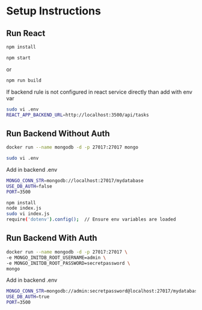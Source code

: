 # Setup Instructions

## Run React
```bash
npm install
```
```bash
npm start
```
or 

```bash
npm run build
```
If backend rule is not configured in react service directly than add with env var
```bash
sudo vi .env
REACT_APP_BACKEND_URL=http://localhost:3500/api/tasks
```


## Run Backend Without Auth
```bash
docker run --name mongodb -d -p 27017:27017 mongo
```
```bash
sudo vi .env
```
Add in backend .env
```bash
MONGO_CONN_STR=mongodb://localhost:27017/mydatabase
USE_DB_AUTH=false
PORT=3500
```
```bash
npm install
node index.js
sudo vi index.js
require('dotenv').config();  // Ensure env variables are loaded
```

## Run Backend With Auth
```bash
docker run --name mongodb -d -p 27017:27017 \
-e MONGO_INITDB_ROOT_USERNAME=admin \
-e MONGO_INITDB_ROOT_PASSWORD=secretpassword \
mongo
```

Add in backend .env
```bash
MONGO_CONN_STR=mongodb://admin:secretpassword@localhost:27017/mydatabase?authSource=admin
USE_DB_AUTH=true
PORT=3500
```
